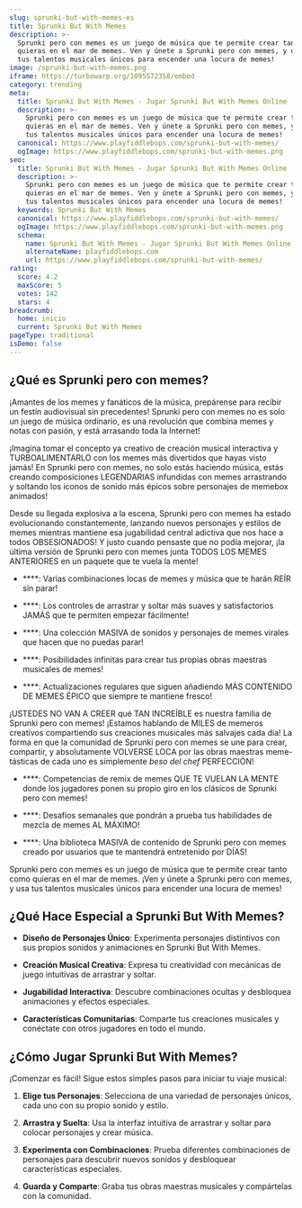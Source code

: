 ```yaml
---
slug: sprunki-but-with-memes-es
title: Sprunki But With Memes
description: >-
  Sprunki pero con memes es un juego de música que te permite crear tanto como
  quieras en el mar de memes. Ven y únete a Sprunki pero con memes, y usa
  tus talentos musicales únicos para encender una locura de memes!
image: /sprunki-but-with-memes.png
iframe: https://turbowarp.org/1095572358/embed
category: trending
meta:
  title: Sprunki But With Memes - Jugar Sprunki But With Memes Online
  description: >-
    Sprunki pero con memes es un juego de música que te permite crear tanto como
    quieras en el mar de memes. Ven y únete a Sprunki pero con memes, y usa
    tus talentos musicales únicos para encender una locura de memes!
  canonical: https://www.playfiddlebops.com/sprunki-but-with-memes/
  ogImage: https://www.playfiddlebops.com/sprunki-but-with-memes.png
seo:
  title: Sprunki But With Memes - Jugar Sprunki But With Memes Online
  description: >-
    Sprunki pero con memes es un juego de música que te permite crear tanto como
    quieras en el mar de memes. Ven y únete a Sprunki pero con memes, y usa
    tus talentos musicales únicos para encender una locura de memes!
  keywords: Sprunki But With Memes
  canonical: https://www.playfiddlebops.com/sprunki-but-with-memes/
  ogImage: https://www.playfiddlebops.com/sprunki-but-with-memes.png
  schema:
    name: Sprunki But With Memes - Jugar Sprunki But With Memes Online
    alternateName: playfiddlebops.com
    url: https://www.playfiddlebops.com/sprunki-but-with-memes/
rating:
  score: 4.2
  maxScore: 5
  votes: 142
  stars: 4
breadcrumb:
  home: inicio
  current: Sprunki But With Memes
pageType: traditional
isDemo: false
---
```


## ¿Qué es Sprunki pero con memes?

¡Amantes de los memes y fanáticos de la música, prepárense para recibir un festín audiovisual sin precedentes! Sprunki pero con memes no es solo un juego de música ordinario, es una revolución que combina memes y notas con pasión, y está arrasando toda la Internet!

¡Imagina tomar el concepto ya creativo de creación musical interactiva y TURBOALIMENTARLO con los memes más divertidos que hayas visto jamás! En Sprunki pero con memes, no solo estás haciendo música, estás creando composiciones LEGENDARIAS infundidas con memes arrastrando y soltando los iconos de sonido más épicos sobre personajes de memebox animados!

Desde su llegada explosiva a la escena, Sprunki pero con memes ha estado evolucionando constantemente, lanzando nuevos personajes y estilos de memes mientras mantiene esa jugabilidad central adictiva que nos hace a todos OBSESIONADOS! Y justo cuando pensaste que no podía mejorar, ¡la última versión de Sprunki pero con memes junta TODOS LOS MEMES ANTERIORES en un paquete que te vuela la mente!

- ****: Varias combinaciones locas de memes y música que te harán REÍR sin parar!

- ****: Los controles de arrastrar y soltar más suaves y satisfactorios JAMÁS que te permiten empezar fácilmente!

- ****: Una colección MASIVA de sonidos y personajes de memes virales que hacen que no puedas parar!

- ****: Posibilidades infinitas para crear tus propias obras maestras musicales de memes!

- ****: Actualizaciones regulares que siguen añadiendo MÁS CONTENIDO DE MEMES ÉPICO que siempre te mantiene fresco!

¡USTEDES NO VAN A CREER qué TAN INCREÍBLE es nuestra familia de Sprunki pero con memes! ¡Estamos hablando de MILES de memeros creativos compartiendo sus creaciones musicales más salvajes cada día! La forma en que la comunidad de Sprunki pero con memes se une para crear, compartir, y absolutamente VOLVERSE LOCA por las obras maestras meme-tásticas de cada uno es simplemente *beso del chef* PERFECCIÓN!

- ****: Competencias de remix de memes QUE TE VUELAN LA MENTE donde los jugadores ponen su propio giro en los clásicos de Sprunki pero con memes!

- ****: Desafíos semanales que pondrán a prueba tus habilidades de mezcla de memes AL MÁXIMO!

- ****: Una biblioteca MASIVA de contenido de Sprunki pero con memes creado por usuarios que te mantendrá entretenido por DÍAS!

Sprunki pero con memes es un juego de música que te permite crear tanto como quieras en el mar de memes. ¡Ven y únete a Sprunki pero con memes, y usa tus talentos musicales únicos para encender una locura de memes!

## ¿Qué Hace Especial a Sprunki But With Memes?

- **Diseño de Personajes Único**: Experimenta personajes distintivos con sus propios sonidos y animaciones en Sprunki But With Memes.

- **Creación Musical Creativa**: Expresa tu creatividad con mecánicas de juego intuitivas de arrastrar y soltar.

- **Jugabilidad Interactiva**: Descubre combinaciones ocultas y desbloquea animaciones y efectos especiales.

- **Características Comunitarias**: Comparte tus creaciones musicales y conéctate con otros jugadores en todo el mundo.

## ¿Cómo Jugar Sprunki But With Memes?

¡Comenzar es fácil! Sigue estos simples pasos para iniciar tu viaje musical:

1. **Elige tus Personajes**: Selecciona de una variedad de personajes únicos, cada uno con su propio sonido y estilo.

1. **Arrastra y Suelta**: Usa la interfaz intuitiva de arrastrar y soltar para colocar personajes y crear música.

1. **Experimenta con Combinaciones**: Prueba diferentes combinaciones de personajes para descubrir nuevos sonidos y desbloquear características especiales.

1. **Guarda y Comparte**: Graba tus obras maestras musicales y compártelas con la comunidad.